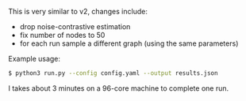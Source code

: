 This is very similar to v2, changes include: 
* drop noise-contrastive estimation
* fix number of nodes to 50
* for each run sample a different graph (using the same parameters)

Example usage:
```bash
$ python3 run.py --config config.yaml --output results.json
```

I takes about 3 minutes on a 96-core machine to complete one run. 
